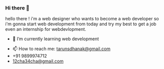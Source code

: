### Hi there 👋


<!-- **tarun-duh/tarun-duh** is a ✨ _special_ ✨ repository because its `README.md` (this file) appears on your GitHub profile. -->

hello there !
i'm a web designer who wants to become a web developer so i'm gonna start web development from today and try my best to get a job even an internship for webdevlopment.

<!-- - 🔭 I’m currently working on a new project just with pure css and html... -->
- 🌱 I’m currently learning web development  
<!-- - 👯 I’m looking to collaborate on ... -->
<!-- - 🤔 I’m looking for help with ... -->
<!-- - 💬 Ask me about ... -->
- 📫 How to reach me: tarunsdhanak@gmail.com
- +91 9899974712
- 12cha34cha@gmail.com
<!-- - 😄 Pronouns: ... -->
<!-- - ⚡ Fun fact: ... -->

